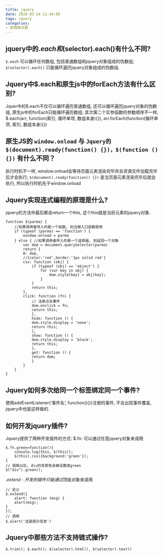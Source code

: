 ```yaml
---
title: jquery
date: 2020-03-24 11:44:09
tags: jquery
categories: 
- 前端面试题
---
```


## jquery中的$.each和$(selector).each()有什么不同?

`$.each` 可以循环任何数组, 包括普通数组和jquery对象组成的伪数组; `$(selector).each()` 只能循环遍历jquery对象组成的伪数组.

## Jquery中$.each和原生js中的forEach方法有什么区别?

Jquer中的$.each不仅可以循环遍历普通数组, 还可以循环遍历jquery对象的伪数组, 原生js中的forEach只能循环遍历数组; 其次第二个实参函数的参数顺序不一样, $.each(arr, function(索引, 循环单项, 数组本身){}), arr.forEach(function(循环单项, 索引, 数组本身){})

## 原生JS的 `window.onload` 与 `Jquery的$(document).ready(function() {})，$(function () {})` 有什么不同？

执行时机不一样, window.onload会等待页面元素渲染完毕并且资源文件加载完毕后才会执行; `$(document).ready(function() {})` 是当页面元素渲染完毕后就会执行, 所以执行时机先于window.onload

## Jquery实现连式编程的原理是什么?

jquery的方法中最后都会return一个this, 这个this就是当前元素的jquery对象.

``` 
function $(parma) {
    //如果调用者传入的是一个函数, 则当做入口函数使用
    if (typeof (parma) == 'function') { 
        window.onload = parma
    } else { //如果调用者传入的是一个选择器, 则返回一个对象
        var dom = document.querySelector(parma)
        return {
        0: dom,
        //{color:'red',border:'1px solid red'}
        css: function (obj) { 
            if (typeof (obj) == 'object') {
                for (var key in obj) {
                    dom.style[key] = obj[key];
                }
            }
            return this;
        },
        click: function (fn) {
            // 注册点击事件
            dom.onclick = fn;
            return this;
            },
            hide: function () {
            dom.style.display = 'none';
            return this;
            },
            show: function () {
            dom.style.display = 'block';
            return this;
            },  
            get: function () {
            return dom;
            }
        }
    }
}

```

## Jquery如何多次给同一个标签绑定同一个事件?

使用addEventListener(‘事件名’, function(){})注册的事件, 不会出现事件覆盖, jquery中也是这样做的.

## 如何开发jquery插件?

Jquery提供了两种开发插件的方式:
$.fn: 可以通过任意jquery对象来调用

```
$.fn.green=function(){
    console.log(this, $(this)); 
    $(this).css({background:'green'}); 
}
// 调用以后, div的背景色会被设置成green
$("div").green(); 
```

$.extend: 开发的插件只能通过$顶级对象来调用

```
// 定义
$.extend({
    alert: function (msg) {
    alert(msg); 
}
}); 
// 调用
$.alert('这是提示信息')
```

## Jquery中那些方法不支持链式操作?

`$.trim(); $.each(); $(selector).html(), $(selector).text()`

